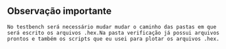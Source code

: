 ## Observação importante
    No testbench será necessário mudar mudar o caminho das pastas em que será escrito os arquivos .hex.Na pasta verificação já possui arquivos prontos e também os scripts que eu usei para plotar os arquivos .hex.